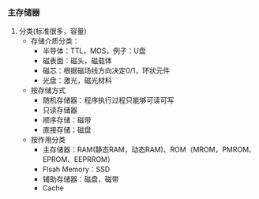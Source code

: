 ### 主存储器


1. 分类(标准很多，容量)
	* 存储介质分类：
		+ 半导体：TTL，MOS，例子：U盘
		+ 磁表面：磁头，磁载体
		+ 磁芯：根据磁场线方向决定0/1，环状元件
		+ 光盘：激光，磁光材料
	* 按存储方式
		+ 随机存储器：程序执行过程只能够可读可写
		+ 只读存储器
		+ 顺序存储：磁带
		+ 直接存储：磁盘
	* 按作用分类
		+ 主存储器：RAM(静态RAM，动态RAM)、ROM（MROM，PMROM、EPROM、EEPRROM）
		+ Flsah Memory：SSD
		+ 辅助存储器：磁盘，磁带
		+ Cache
		
